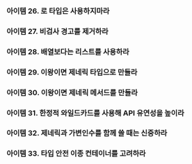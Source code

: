 ### 아이템 26. 로 타입은 사용하지마라
### 아이템 27. 비검사 경고를 제거하라
### 아이템 28. 배열보다는 리스트를 사용하라
### 아이템 29. 이왕이면 제네릭 타입으로 만들라
### 아이템 30. 이왕이면 제네릭 메서드를 만들라
### 아이템 31. 한정적 와일드카드를 사용해 API 유연성을 높이라
### 아이템 32. 제네릭과 가변인수를 함께 쓸 때는 신중하라
### 아이템 33. 타입 안전 이종 컨테이너를 고려하라
